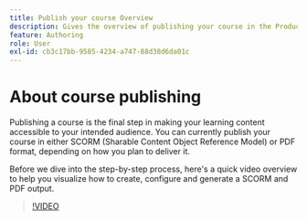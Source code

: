 ```yaml
---
title: Publish your course Overview
description: Gives the overview of publishing your course in the Product Training and Learning
feature: Authoring
role: User
exl-id: cb3c17bb-9585-4234-a747-88d38d6da01c
---
```

# About course publishing

Publishing a course is the final step in making your learning content accessible to your intended audience. You can currently publish your course in either SCORM (Sharable Content Object Reference Model) or PDF format, depending on how you plan to deliver it.

Before we dive into the step-by-step process, here's a quick video overview to help you visualize how to create, configure and generate a SCORM and PDF output.

>[!VIDEO](https://video.tv.adobe.com/v/3469529/aem-guides-learning-content)
